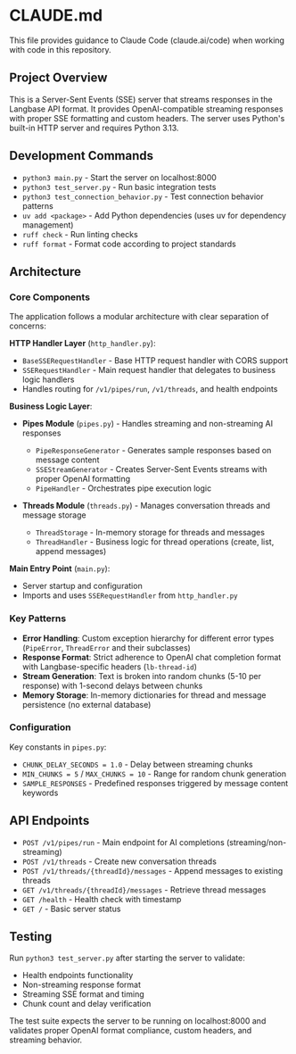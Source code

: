 # CLAUDE.md

This file provides guidance to Claude Code (claude.ai/code) when working with code in this repository.

## Project Overview

This is a Server-Sent Events (SSE) server that streams responses in the Langbase API format. It provides OpenAI-compatible streaming responses with proper SSE formatting and custom headers. The server uses Python's built-in HTTP server and requires Python 3.13.

## Development Commands

- `python3 main.py` - Start the server on localhost:8000
- `python3 test_server.py` - Run basic integration tests
- `python3 test_connection_behavior.py` - Test connection behavior patterns
- `uv add <package>` - Add Python dependencies (uses uv for dependency management)
- `ruff check` - Run linting checks
- `ruff format` - Format code according to project standards

## Architecture

### Core Components

The application follows a modular architecture with clear separation of concerns:

**HTTP Handler Layer** (`http_handler.py`):
- `BaseSSERequestHandler` - Base HTTP request handler with CORS support
- `SSERequestHandler` - Main request handler that delegates to business logic handlers
- Handles routing for `/v1/pipes/run`, `/v1/threads`, and health endpoints

**Business Logic Layer**:
- **Pipes Module** (`pipes.py`) - Handles streaming and non-streaming AI responses
  - `PipeResponseGenerator` - Generates sample responses based on message content
  - `SSEStreamGenerator` - Creates Server-Sent Events streams with proper OpenAI formatting
  - `PipeHandler` - Orchestrates pipe execution logic
  
- **Threads Module** (`threads.py`) - Manages conversation threads and message storage
  - `ThreadStorage` - In-memory storage for threads and messages
  - `ThreadHandler` - Business logic for thread operations (create, list, append messages)

**Main Entry Point** (`main.py`):
- Server startup and configuration
- Imports and uses `SSERequestHandler` from `http_handler.py`

### Key Patterns

- **Error Handling**: Custom exception hierarchy for different error types (`PipeError`, `ThreadError` and their subclasses)
- **Response Format**: Strict adherence to OpenAI chat completion format with Langbase-specific headers (`lb-thread-id`)
- **Stream Generation**: Text is broken into random chunks (5-10 per response) with 1-second delays between chunks
- **Memory Storage**: In-memory dictionaries for thread and message persistence (no external database)

### Configuration

Key constants in `pipes.py`:
- `CHUNK_DELAY_SECONDS = 1.0` - Delay between streaming chunks
- `MIN_CHUNKS = 5` / `MAX_CHUNKS = 10` - Range for random chunk generation
- `SAMPLE_RESPONSES` - Predefined responses triggered by message content keywords

## API Endpoints

- `POST /v1/pipes/run` - Main endpoint for AI completions (streaming/non-streaming)
- `POST /v1/threads` - Create new conversation threads
- `POST /v1/threads/{threadId}/messages` - Append messages to existing threads
- `GET /v1/threads/{threadId}/messages` - Retrieve thread messages
- `GET /health` - Health check with timestamp
- `GET /` - Basic server status

## Testing

Run `python3 test_server.py` after starting the server to validate:
- Health endpoints functionality
- Non-streaming response format
- Streaming SSE format and timing
- Chunk count and delay verification

The test suite expects the server to be running on localhost:8000 and validates proper OpenAI format compliance, custom headers, and streaming behavior.